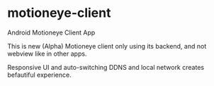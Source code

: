 # motioneye-client
Android Motioneye Client App


This is new (Alpha) Motioneye client only using its backend, and not webview like in other apps.

Responsive UI and auto-switching DDNS and local network creates befautiful experience.


